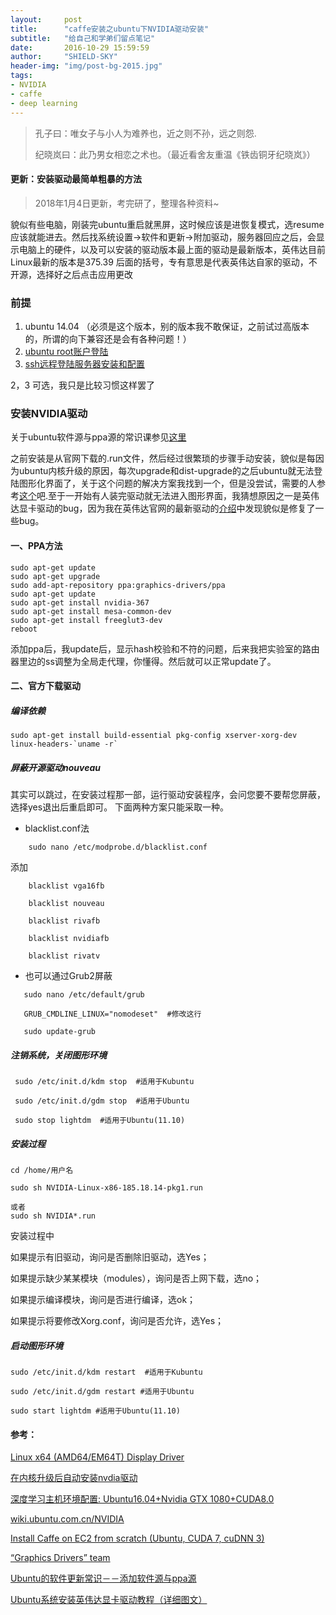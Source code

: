 ```yaml
---
layout:     post
title:      "caffe安装之ubuntu下NVIDIA驱动安装"
subtitle:   "给自己和学弟们留点笔记"
date:       2016-10-29 15:59:59
author:     "SHIELD-SKY"
header-img: "img/post-bg-2015.jpg"
tags:
- NVIDIA
- caffe
- deep learning
---
```


>孔子曰：唯女子与小人为难养也，近之则不孙，远之则怨. 
>
>纪晓岚曰：此乃男女相恋之术也。（最近看舍友重温《铁齿铜牙纪晓岚》）

#### 更新：安装驱动最简单粗暴的方法
>2018年1月4日更新，考完研了，整理各种资料~

貌似有些电脑，刚装完ubuntu重启就黑屏，这时候应该是进恢复模式，选resume应该就能进去。然后找系统设置->软件和更新->附加驱动，服务器回应之后，会显示电脑上的硬件，以及可以安装的驱动版本最上面的驱动是最新版本，英伟达目前Linux最新的版本是375.39
后面的括号，专有意思是代表英伟达自家的驱动，不开源，选择好之后点击应用更改

### 前提
1. ubuntu 14.04 （必须是这个版本，别的版本我不敢保证，之前试过高版本的，所谓的向下兼容还是会有各种问题！）
2. [ubuntu root账户登陆](http://jingyan.baidu.com/article/27fa73268144f346f8271f83.html )
3. [ssh远程登陆服务器安装和配置](http://jingyan.baidu.com/article/9c69d48fb9fd7b13c8024e6b.html)

 2，3 可选，我只是比较习惯这样罢了

### 安装NVIDIA驱动

关于ubuntu软件源与ppa源的常识课参见[这里](http://blog.mythsman.com/?p=2043)

之前安装是从官网下载的.run文件，然后经过很繁琐的步骤手动安装，貌似是每因为ubuntu内核升级的原因，每次upgrade和dist-upgrade的之后ubuntu就无法登陆图形化界面了，关于这个问题的解决方案我找到一个，但是没尝试，需要的人参考[这个](http://forum.ubuntu.org.cn/viewtopic.php?f=42&t=141431)吧.至于一开始有人装完驱动就无法进入图形界面，我猜想原因之一是英伟达显卡驱动的bug，因为我在英伟达官网的最新驱动的[介绍](http://www.geforce.cn/drivers/results/108769)中发现貌似是修复了一些bug。

#### 一、PPA方法

```
sudo apt-get update
sudo apt-get upgrade
sudo add-apt-repository ppa:graphics-drivers/ppa
sudo apt-get update
sudo apt-get install nvidia-367
sudo apt-get install mesa-common-dev
sudo apt-get install freeglut3-dev
reboot
```

添加ppa后，我update后，显示hash校验和不符的问题，后来我把实验室的路由器里边的ss调整为全局走代理，你懂得。然后就可以正常update了。

#### 二、官方下载驱动

##### 编译依赖

```
sudo apt-get install build-essential pkg-config xserver-xorg-dev linux-headers-`uname -r`
```

##### 屏蔽开源驱动nouveau

其实可以跳过，在安装过程那一部，运行驱动安装程序，会问您要不要帮您屏蔽，选择yes退出后重启即可。 下面两种方案只能采取一种。

* blacklist.conf法

```
	sudo nano /etc/modprobe.d/blacklist.conf
```
	
添加

```
	blacklist vga16fb

	blacklist nouveau

	blacklist rivafb

	blacklist nvidiafb

	blacklist rivatv
```

* 也可以通过Grub2屏蔽

```
   sudo nano /etc/default/grub
  
   GRUB_CMDLINE_LINUX="nomodeset"  #修改这行
   
   sudo update-grub
 ```
   
##### 注销系统，关闭图形环境
 
```
 sudo /etc/init.d/kdm stop  #适用于Kubuntu
 
 sudo /etc/init.d/gdm stop  #适用于Ubuntu
 
 sudo stop lightdm  #适用于Ubuntu(11.10)
```
 
##### 安装过程

```
cd /home/用户名

sudo sh NVIDIA-Linux-x86-185.18.14-pkg1.run 

或者
sudo sh NVIDIA*.run 
```

安装过程中

如果提示有旧驱动，询问是否删除旧驱动，选Yes；

如果提示缺少某某模块（modules），询问是否上网下载，选no；

如果提示编译模块，询问是否进行编译，选ok；

如果提示将要修改Xorg.conf，询问是否允许，选Yes；

##### 启动图形环境

```
sudo /etc/init.d/kdm restart  #适用于Kubuntu

sudo /etc/init.d/gdm restart #适用于Ubuntu

sudo start lightdm #适用于Ubuntu(11.10)
```


#### 参考：

[Linux x64 (AMD64/EM64T) Display Driver](http://www.geforce.cn/drivers/results/108769)

[在内核升级后自动安装nvdia驱动](http://forum.ubuntu.org.cn/viewtopic.php?f=42&t=141431)

[深度学习主机环境配置: Ubuntu16.04+Nvidia GTX 1080+CUDA8.0](http://www.52nlp.cn/深度学习主机环境配置-ubuntu-16-04-nvidia-gtx-1080-cuda-8)

[wiki.ubuntu.com.cn/NVIDIA](https://wiki.ubuntu.com.cn/NVIDIA)

[Install Caffe on EC2 from scratch (Ubuntu, CUDA 7, cuDNN 3)](https://github.com/BVLC/caffe/wiki/Install-Caffe-on-EC2-from-scratch-(Ubuntu,-CUDA-7,-cuDNN-3))

[“Graphics Drivers” team](https://launchpad.net/~graphics-drivers/+archive/ubuntu/ppa)

[Ubuntu的软件更新常识－－添加软件源与ppa源](http://blog.mythsman.com/?p=2043)

[Ubuntu系统安装英伟达显卡驱动教程（详细图文）](https://jingyan.baidu.com/article/d7130635c5a86113fdf47532.html)
